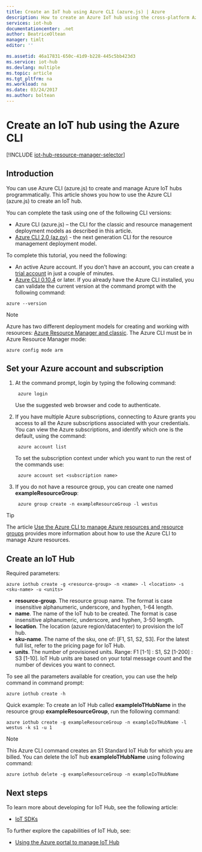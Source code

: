 ```yaml
---
title: Create an IoT hub using Azure CLI (azure.js) | Azure
description: How to create an Azure IoT hub using the cross-platform Azure CLI (azure.js).
services: iot-hub
documentationcenter: .net
author: BeatriceOltean
manager: timlt
editor: ''

ms.assetid: 46a17831-650c-41d9-b228-445c5bb423d3
ms.service: iot-hub
ms.devlang: multiple
ms.topic: article
ms.tgt_pltfrm: na
ms.workload: na
ms.date: 03/24/2017
ms.author: boltean
---
```


# Create an IoT hub using the Azure CLI
[!INCLUDE [iot-hub-resource-manager-selector](../../includes/iot-hub-resource-manager-selector.md)]

## Introduction
You can use Azure CLI (azure.js) to create and manage Azure IoT hubs programmatically. This article shows you how to use the Azure CLI (azure.js) to create an IoT hub.

You can complete the task using one of the following CLI versions:

* Azure CLI (azure.js) – the CLI for the classic and resource management deployment models as described in this article.
* [Azure CLI 2.0 (az.py)](./iot-hub-create-using-cli.md) - the next generation CLI for the resource management deployment model.

To complete this tutorial, you need the following:

* An active Azure account. If you don't have an account, you can create a [trial account][lnk-free-trial] in just a couple of minutes.
* [Azure CLI 0.10.4][lnk-CLI-install] or later. If you already have the Azure CLI installed, you can validate the current version at the command prompt with the following command:

```azurecli
azure --version
```

> [!NOTE]
> Azure has two different deployment models for creating and working with resources:  [Azure Resource Manager and classic](../azure-resource-manager/resource-manager-deployment-model.md). The Azure CLI must be in Azure Resource Manager mode:
>
> ```azurecli
> azure config mode arm
> ```

## Set your Azure account and subscription

1. At the command prompt, login by typing the following command:

   ```azurecli
    azure login
   ```

   Use the suggested web browser and code to authenticate.
1. If you have multiple Azure subscriptions, connecting to Azure grants you access to all the Azure subscriptions associated with your credentials. You can view the Azure subscriptions, and identify which one is the default, using the command:

   ```azurecli
    azure account list
   ```

   To set the subscription context under which you want to run the rest of the commands use:

   ```azurecli
    azure account set <subscription name>
   ```

1. If you do not have a resource group, you can create one named **exampleResourceGroup**:

   ```azurecli
    azure group create -n exampleResourceGroup -l westus
   ```

> [!TIP]
> The article [Use the Azure CLI to manage Azure resources and resource groups][lnk-CLI-arm] provides more information about how to use the Azure CLI to manage Azure resources. 
> 
> 

## Create an IoT Hub

Required parameters:

```azurecli
azure iothub create -g <resource-group> -n <name> -l <location> -s <sku-name> -u <units>
```

* **resource-group**. The resource group name. The format is case insensitive alphanumeric, underscore, and hyphen, 1-64 length.
* **name**. The name of the IoT hub to be created. The format is case insensitive alphanumeric, underscore, and hyphen, 3-50 length.
* **location**. The location (azure region/datacenter) to provision the IoT hub.
* **sku-name**. The name of the sku, one of: [F1, S1, S2, S3]. For the latest full list, refer to the pricing page for IoT Hub.
* **units**. The number of provisioned units. Range: F1 [1-1] : S1, S2 [1-200] : S3 [1-10]. IoT Hub units are based on your total message count and the number of devices you want to connect.

To see all the parameters available for creation, you can use the help command in command prompt:

```azurecli
azure iothub create -h
```

Quick example: To create an IoT Hub called **exampleIoTHubName** in the resource group **exampleResourceGroup**, run the following command:

```azurecli
azure iothub create -g exampleResourceGroup -n exampleIoTHubName -l westus -k s1 -u 1
```

> [!NOTE]
> This Azure CLI command creates an S1 Standard IoT Hub for which you are billed. You can delete the IoT hub **exampleIoTHubName** using following command:
>
> ```azurecli
> azure iothub delete -g exampleResourceGroup -n exampleIoTHubName
> ```
> 
> 
> 

## Next steps

To learn more about developing for IoT Hub, see the following article:

* [IoT SDKs][lnk-sdks]

To further explore the capabilities of IoT Hub, see:

* [Using the Azure portal to manage IoT Hub][lnk-portal]

<!-- Links -->
[lnk-free-trial]: https://www.azure.cn/pricing/1rmb-trial/
[lnk-azure-portal]: https://portal.azure.cn/
[lnk-status]: https://azure.microsoft.com/status/
[lnk-CLI-install]:../cli-install-nodejs.md
[lnk-rest-api]: https://msdn.microsoft.com/zh-cn/library/mt589014.aspx
[lnk-CLI-arm]: ../azure-resource-manager/xplat-cli-azure-resource-manager.md

[lnk-sdks]: ./iot-hub-devguide-sdks.md
[lnk-portal]: ./iot-hub-create-through-portal.md